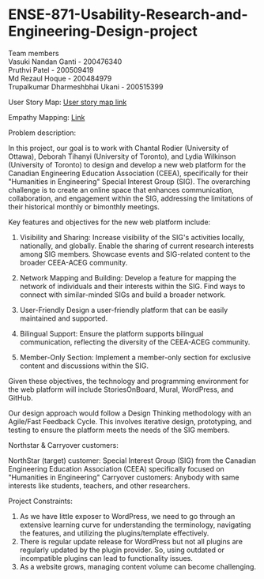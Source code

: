 # ENSE-871-Usability-Research-and-Engineering-Design-project
Team members                                                                                                                                                                                                         
Vasuki Nandan Ganti - 200476340                                                                                                                                                                                     
Pruthvi Patel - 200509419                                                                                                                                                                                            
Md Rezaul Hoque - 200484979                                                                                                                                                                                          
Trupalkumar Dharmeshbhai Ukani - 200515399                                                                                                                                                                           

User Story Map: [User story map link](https://landofooo.storiesonboard.com/storymap/groupc)

Empathy Mapping: [Link](https://app.mural.co/t/universityofregina0018/m/universityofregina0018/1707085467522/0884c4153b1592a6beeb6ea2f3158ec6c09b7067?sender=ue0b55b8e268c6151b4c16730)


Problem description:

In this project, our goal is to work with Chantal Rodier (University of Ottawa), Deborah Tihanyi (University of Toronto), and Lydia Wilkinson (University of Toronto) to design and develop a new web platform for the Canadian Engineering Education Association (CEEA), specifically for their "Humanities in Engineering" Special Interest Group (SIG). The overarching challenge is to create an online space that enhances communication, collaboration, and engagement within the SIG, addressing the limitations of their historical monthly or bimonthly meetings.

Key features and objectives for the new web platform include:

1. Visibility and Sharing:
Increase visibility of the SIG's activities locally, nationally, and globally.
Enable the sharing of current research interests among SIG members.
Showcase events and SIG-related content to the broader CEEA-ACEG community.

2. Network Mapping and Building:
Develop a feature for mapping the network of individuals and their interests within the SIG.
Find ways to connect with similar-minded SIGs and build a broader network.

3. User-Friendly
Design a user-friendly platform that can be easily maintained and supported.

4. Bilingual Support:
Ensure the platform supports bilingual communication, reflecting the diversity of the CEEA-ACEG community.

5. Member-Only Section:
Implement a member-only section for exclusive content and discussions within the SIG.


Given these objectives, the technology and programming environment for the web platform will include StoriesOnBoard, Mural, WordPress, and GitHub.

Our design approach would follow a Design Thinking methodology with an Agile/Fast Feedback Cycle. This involves iterative design, prototyping, and testing to ensure the platform meets the needs of the SIG members.



Northstar & Carryover customers:

NorthStar (target) customer:  Special Interest Group (SIG) from the Canadian Engineering Education Association (CEEA) specifically focused on "Humanities in Engineering" 
Carryover customers: Anybody with same interests like students, teachers, and other researchers.

Project Constraints:
1. As we have little exposer to WordPress, we need to go through an extensive learning curve for understanding the terminology, navigating the features, and utilizing the plugins/template effectively.
2. There is regular update release for WordPress but not all plugins are regularly updated by the plugin provider. So, using outdated or incompatible plugins can lead to functionality issues.
3. As a website grows, managing content volume can become challenging.

